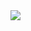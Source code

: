 <img src="https://cdn.discordapp.com/attachments/958809069890719784/1231947642406436947/image.png?ex=6638cfa6&is=66265aa6&hm=287b8dca2819d93e54b0de232c86dbe46836c8c55cad41cd46c9a0871111ccc8&">
